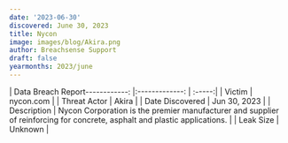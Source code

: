 ```yaml
---
date: '2023-06-30'
discovered: June 30, 2023
title: Nycon
image: images/blog/Akira.png
author: Breachsense Support
draft: false
yearmonths: 2023/june
---
```


| Data Breach Report------------:     |:-------------:    | :-----:|
| Victim      | nycon.com      | 
| Threat Actor      | Akira      | 
| Date Discovered      | Jun 30, 2023      | 
| Description      | Nycon Corporation is the premier manufacturer and supplier of reinforcing for concrete, asphalt and plastic applications.      | 
| Leak Size      | Unknown      | 

